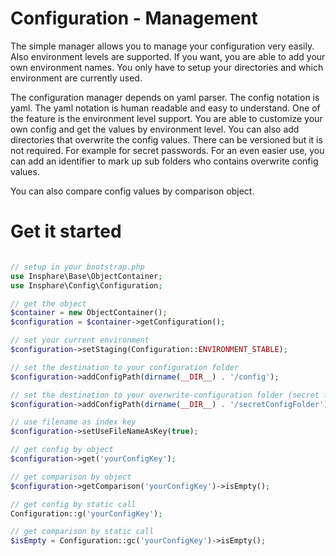 Configuration - Management
===========

​The simple manager allows you to manage your configuration very easily. Also environment levels are supported.
If you want, you are able to add your own environment names. You only have to setup your directories and which environment are currently used.

The configuration manager depends on yaml parser. The config notation is yaml. The yaml notation is human readable and easy to understand.
One of the feature is the environment level support. You are able to customize your own config and get the values by environment level.
You can also add directories that overwrite the config values. There can be versioned but it is not required. For example for secret passwords.
For an even easier use, you can add an identifier to mark up sub folders who contains overwrite config values.

You can also compare config values by comparison object.

Get it started
===========

```php

// setup in your bootstrap.php
use Insphare\Base\ObjectContainer;
use Insphare\Config\Configuration;

// get the object
$container = new ObjectContainer();
$configuration = $container->getConfiguration();

// set your current environment
$configuration->setStaging(Configuration::ENVIRONMENT_STABLE);

// set the destination to your configuration folder
$configuration->addConfigPath(dirname(__DIR__) . '/config');

// set the destination to your overwrite-configuration folder (secret folder for example)
$configuration->addConfigPath(dirname(__DIR__) . '/secretConfigFolder');

// use filename as index key
$configuration->setUseFileNameAsKey(true);

// get config by object
$configuration->get('yourConfigKey');

// get comparison by object
$configuration->getComparison('yourConfigKey')->isEmpty();

// get config by static call
Configuration::g('yourConfigKey');

// get comparison by static call
$isEmpty = Configuration::gc('yourConfigKey')->isEmpty();
```
